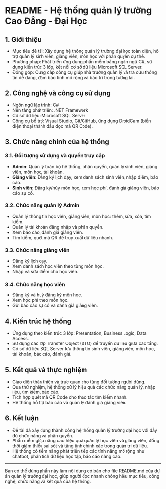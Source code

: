 # README - Hệ thống quản lý trường Cao Đẳng - Đại Học

## 1. Giới thiệu
- Mục tiêu đề tài: Xây dựng hệ thống quản lý trường đại học toàn diện, hỗ trợ quản lý sinh viên, giảng viên, môn học với phân quyền cụ thể.
- Phương pháp: Phát triển ứng dụng phần mềm bằng ngôn ngữ C#, sử dụng kiến trúc 3 lớp, kết nối cơ sở dữ liệu Microsoft SQL Server.
- Đóng góp: Cung cấp công cụ giúp nhà trường quản lý và tra cứu thông tin dễ dàng, đảm bảo tính mở rộng và bảo trì trong tương lai.

## 2. Công nghệ và công cụ sử dụng
- Ngôn ngữ lập trình: C#
- Nền tảng phát triển: .NET Framework
- Cơ sở dữ liệu: Microsoft SQL Server
- Công cụ bổ trợ: Visual Studio, Git/GitHub, ứng dụng DroidCam (biến điện thoại thành đầu đọc mã QR Code).

## 3. Chức năng chính của hệ thống

### 3.1. Đối tượng sử dụng và quyền truy cập
- **Admin**: Quản lý toàn bộ hệ thống, phân quyền, quản lý sinh viên, giảng viên, môn học, tài khoản.
- **Giảng viên**: Đăng ký lịch dạy, xem danh sách sinh viên, nhập điểm, báo cáo.
- **Sinh viên**: Đăng ký/hủy môn học, xem học phí, đánh giá giảng viên, báo cáo sự cố.

### 3.2. Chức năng quản lý Admin
- Quản lý thông tin học viên, giảng viên, môn học: thêm, sửa, xóa, tìm kiếm.
- Quản lý tài khoản đăng nhập và phân quyền.
- Xem báo cáo, đánh giá giảng viên.
- Tìm kiếm, quét mã QR để truy xuất dữ liệu nhanh.

### 3.3. Chức năng giảng viên
- Đăng ký lịch dạy.
- Xem danh sách học viên theo từng môn học.
- Nhập và sửa điểm cho học viên.

### 3.4. Chức năng học viên
- Đăng ký và huỷ đăng ký môn học.
- Xem học phí theo môn học.
- Gửi báo cáo sự cố và đánh giá giảng viên.

## 4. Kiến trúc hệ thống
- Ứng dụng theo kiến trúc 3 lớp: Presentation, Business Logic, Data Access.
- Sử dụng các lớp Transfer Object (DTO) để truyền dữ liệu giữa các tầng.
- Cơ sở dữ liệu SQL Server lưu thông tin sinh viên, giảng viên, môn học, tài khoản, báo cáo, đánh giá.

## 5. Kết quả và thực nghiệm
- Giao diện thân thiện và trực quan cho từng đối tượng người dùng.
- Qua thử nghiệm, hệ thống xử lý hiệu quả các chức năng quản lý, nhập liệu, tìm kiếm, báo cáo.
- Tích hợp quét mã QR Code cho thao tác tìm kiếm nhanh.
- Hệ thống hỗ trợ báo cáo và quản lý đánh giá giảng viên.

## 6. Kết luận
- Đề tài đã xây dựng thành công hệ thống quản lý trường đại học với đầy đủ chức năng và phân quyền.
- Phần mềm giúp nâng cao hiệu quả quản lý học viên và giảng viên, đồng thời giảm thiểu sai sót và tăng tính chính xác trong quản trị dữ liệu.
- Hệ thống có tiềm năng phát triển tiếp các tính năng mở rộng như chatbot, phân tích dữ liệu học tập, báo cáo nâng cao.

---

Bạn có thể dùng phần này làm nội dung cơ bản cho file README.md của dự án quản lý trường đại học, giúp người đọc nhanh chóng hiểu mục tiêu, công nghệ, chức năng và kết quả của hệ thống.
